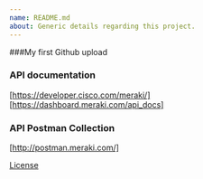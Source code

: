 ```yaml
---
name: README.md
about: Generic details regarding this project.
---
```


###My first Github upload 

### API documentation
[https://developer.cisco.com/meraki/]
[https://dashboard.meraki.com/api_docs]

### API Postman Collection
[http://postman.meraki.com/]

[License](/LICENSE)